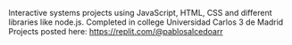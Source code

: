 Interactive systems projects using JavaScript, HTML, CSS and different libraries like node.js. Completed in college Universidad Carlos 3 de Madrid
Projects posted here: https://replit.com/@pablosalcedoarr
